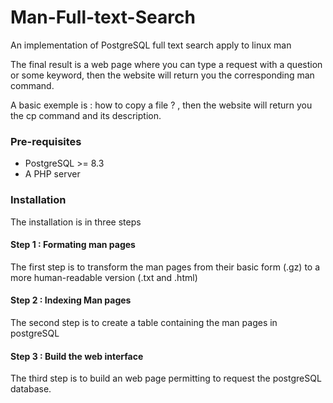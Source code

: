 # Man-Full-text-Search
An implementation of PostgreSQL full text search apply to linux man

The final result is a web page where you can type a request with a question or some keyword, then the website will return you the corresponding man command.

A basic exemple is : how to copy a file ? , then the website will return you the cp command and its description.

### Pre-requisites

- PostgreSQL  >= 8.3
- A PHP server

### Installation

The installation is in three steps

#### Step 1 : Formating man pages

The first step is to transform the man pages from their basic form (.gz) to a more human-readable version (.txt and .html)

#### Step 2 : Indexing Man pages

The second step is to create a table containing the man pages in postgreSQL

#### Step 3 : Build the web interface

The third step is to build an web page permitting to request the postgreSQL database.

